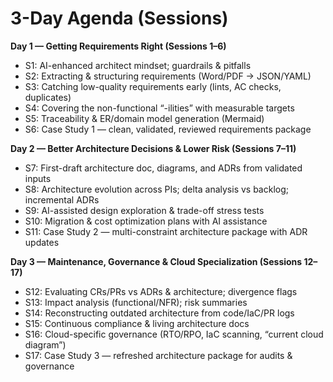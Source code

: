 # 3-Day Agenda (Sessions)

**Day 1 — Getting Requirements Right (Sessions 1–6)**
- S1: AI-enhanced architect mindset; guardrails & pitfalls
- S2: Extracting & structuring requirements (Word/PDF → JSON/YAML)
- S3: Catching low-quality requirements early (lints, AC checks, duplicates)
- S4: Covering the non-functional “-ilities” with measurable targets
- S5: Traceability & ER/domain model generation (Mermaid)
- S6: Case Study 1 — clean, validated, reviewed requirements package

**Day 2 — Better Architecture Decisions & Lower Risk (Sessions 7–11)**
- S7: First-draft architecture doc, diagrams, and ADRs from validated inputs
- S8: Architecture evolution across PIs; delta analysis vs backlog; incremental ADRs
- S9: AI-assisted design exploration & trade-off stress tests
- S10: Migration & cost optimization plans with AI assistance
- S11: Case Study 2 — multi-constraint architecture package with ADR updates

**Day 3 — Maintenance, Governance & Cloud Specialization (Sessions 12–17)**
- S12: Evaluating CRs/PRs vs ADRs & architecture; divergence flags
- S13: Impact analysis (functional/NFR); risk summaries
- S14: Reconstructing outdated architecture from code/IaC/PR logs
- S15: Continuous compliance & living architecture docs
- S16: Cloud-specific governance (RTO/RPO, IaC scanning, “current cloud diagram”)
- S17: Case Study 3 — refreshed architecture package for audits & governance
